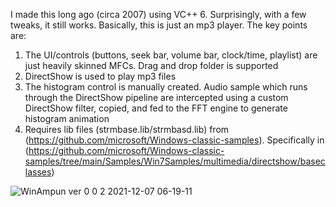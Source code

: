 I made this long ago (circa 2007) using VC++ 6. Surprisingly, with a few tweaks, it still works.
Basically, this is just an mp3 player. The key points are:
1.	The UI/controls (buttons, seek bar, volume bar, clock/time, playlist) are just heavily skinned MFCs. Drag and drop folder is supported
2.	DirectShow is used to play mp3 files
3.	The histogram control is manually created. Audio sample which runs through the DirectShow pipeline are intercepted using a custom DirectShow filter, copied, and fed to the FFT engine to generate histogram animation
4. Requires lib files (strmbase.lib/strmbasd.lib) from (https://github.com/microsoft/Windows-classic-samples). Specifically in (https://github.com/microsoft/Windows-classic-samples/tree/main/Samples/Win7Samples/multimedia/directshow/baseclasses)

![WinAmpun ver 0 0 2 2021-12-07 06-19-11](https://user-images.githubusercontent.com/64301921/144938671-fd08b988-c2df-4931-bd6a-c7ef18fd4a7a.gif)
